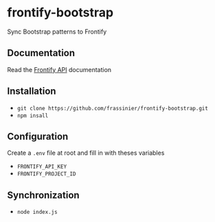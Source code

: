 # frontify-bootstrap

Sync Bootstrap patterns to Frontify

## Documentation

Read the [Frontify API](https://docs.frontify.com/d/2MwJ9kHF57Sc/api) documentation

## Installation

* `git clone https://github.com/frassinier/frontify-bootstrap.git`
* `npm insall`

## Configuration

Create a `.env` file at root and fill in with theses variables

* `FRONTIFY_API_KEY`
* `FRONTIFY_PROJECT_ID`

## Synchronization

* `node index.js`
